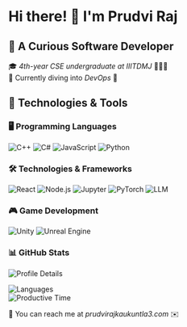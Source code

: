 # Hi there! 👋 I'm Prudvi Raj

## 🚀 A Curious Software Developer

🎓 *4th-year CSE undergraduate at IIITDMJ* 🧑🏻‍💻  
🌱 Currently diving into *DevOps* 🔧

## 🔧 Technologies & Tools

### 🖥️ Programming Languages
![C++](https://img.shields.io/badge/-C++-00599C?style=flat-square&logo=c%2B%2B&logoColor=white)
![C#](https://img.shields.io/badge/-C%23-239120?style=flat-square&logo=c-sharp&logoColor=white)
![JavaScript](https://img.shields.io/badge/-JavaScript-F7DF1E?style=flat-square&logo=javascript&logoColor=black)
![Python](https://img.shields.io/badge/-Python-3776AB?style=flat-square&logo=python&logoColor=white)

### 🛠️ Technologies & Frameworks
![React](https://img.shields.io/badge/-React-61DAFB?style=flat-square&logo=react&logoColor=black)
![Node.js](https://img.shields.io/badge/-Node.js-339933?style=flat-square&logo=node.js&logoColor=white)
![Jupyter](https://img.shields.io/badge/-Jupyter-F37626?style=flat-square&logo=jupyter&logoColor=white)
![PyTorch](https://img.shields.io/badge/-PyTorch-EE4C2C?style=flat-square&logo=pytorch&logoColor=white)
![LLM](https://img.shields.io/badge/-Large%20Language%20Models-764ABC?style=flat-square&logo=openai&logoColor=white)

### 🎮 Game Development
![Unity](https://img.shields.io/badge/-Unity-000000?style=flat-square&logo=unity&logoColor=white)
![Unreal Engine](https://img.shields.io/badge/-Unreal%20Engine-313131?style=flat-square&logo=unreal-engine&logoColor=white)

### 📊 GitHub Stats
![Profile Details](http://github-profile-summary-cards.vercel.app/api/cards/profile-details?username=KPR111&theme=algolia)

![Languages](http://github-profile-summary-cards.vercel.app/api/cards/repos-per-language?username=KPR111&theme=algolia)  
![Productive Time](http://github-profile-summary-cards.vercel.app/api/cards/productive-time?username=KPR111&theme=algolia&utcOffset=8)

📩 You can reach me at *prudvirajkaukuntla3.com* ✉️
